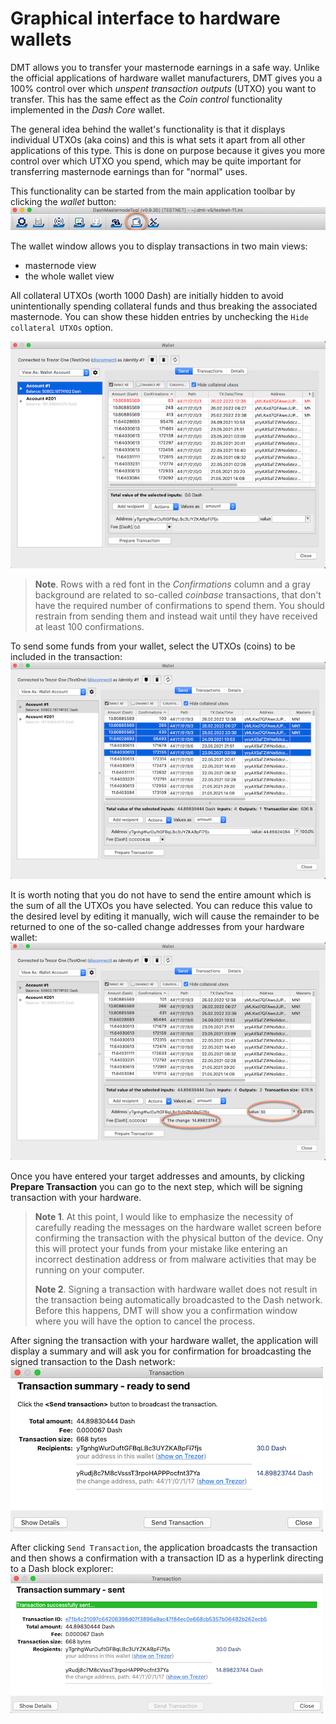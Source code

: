 # Graphical interface to hardware wallets

DMT allows you to transfer your masternode earnings in a safe way. Unlike the official applications of hardware wallet manufacturers, DMT gives you a 100% control over which *unspent transaction outputs* (UTXO) you want to transfer. This has the same effect as the *Coin control* functionality implemented in the *Dash Core* wallet.

The general idea behind the wallet's functionality is that it displays individual UTXOs (aka coins) and this is what sets it apart from all other applications of this type. This is done on purpose because it gives you more control over which UTXO you spend, which may be quite important for transferring masternode earnings than for "normal" uses.

This functionality can be started from the main application toolbar by clicking the *wallet* button:
![Wallet tool button](img/wallet-tool-buttons.png)

The wallet window allows you to display transactions in two main views:
- masternode view
- the whole wallet view

All collateral UTXOs (worth 1000 Dash) are initially hidden to avoid unintentionally spending collateral funds and thus breaking the associated masternode. You can show these hidden entries by unchecking the `Hide collateral UTXOs` option.

![Wallet1](img/wallet-1.png)

> **Note**. Rows with a red font in the *Confirmations* column and a gray background are related to so-called *coinbase* transactions, that don't have the required number of confirmations to spend them. You should restrain from sending them and instead wait until they have received at least 100 confirmations. 


To send some funds from your wallet, select the UTXOs (coins) to be included in the transaction:  
![Wallet2](img/wallet-2.png)

It is worth noting that you do not have to send the entire amount which is the sum of all the UTXOs you have selected. You can reduce this value to the desired level by editing it manually, wich will cause the remainder to be returned to one of the so-called change addresses from your hardware wallet:  
![Wallet2](img/wallet-3.png)

Once you have entered your target addresses and amounts, by clicking **Prepare Transaction** you can go to the next step, which will be signing transaction with your hardware.

> **Note 1**. At this point, I would like to emphasize the necessity of carefully reading the messages on the hardware wallet screen before confirming the transaction with the physical button of the device. Ony this will protect your funds from your mistake like entering an incorrect destination address or from malware activities that may be running on your computer.  
> 
> **Note 2**. Signing a transaction with hardware wallet does not result in the transaction being automatically broadcasted to the Dash network. Before this happens, DMT will show you a confirmation window where you will have the option to cancel the process.

After signing the transaction with your hardware wallet, the application will display a summary and will ask you for confirmation for broadcasting the signed transaction to the Dash network:  
![Broadcast signed transaction confirmation](img/wallet-summary.png)


After clicking `Send Transaction`, the application broadcasts the transaction and then shows a confirmation with a transaction ID as a hyperlink directing to a Dash block explorer:  
![Transaction sent](img/wallet-summary-tx-sent.png)